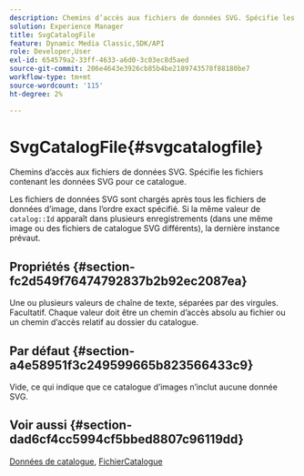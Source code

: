 ```yaml
---
description: Chemins d’accès aux fichiers de données SVG. Spécifie les fichiers contenant les données SVG pour ce catalogue.
solution: Experience Manager
title: SvgCatalogFile
feature: Dynamic Media Classic,SDK/API
role: Developer,User
exl-id: 654579a2-33ff-4633-a6d0-3c03ec8d5aed
source-git-commit: 206e4643e3926cb85b4be2189743578f88180be7
workflow-type: tm+mt
source-wordcount: '115'
ht-degree: 2%

---
```


# SvgCatalogFile{#svgcatalogfile}

Chemins d’accès aux fichiers de données SVG. Spécifie les fichiers contenant les données SVG pour ce catalogue.

Les fichiers de données SVG sont chargés après tous les fichiers de données d’image, dans l’ordre exact spécifié. Si la même valeur de `catalog::Id` apparaît dans plusieurs enregistrements (dans une même image ou des fichiers de catalogue SVG différents), la dernière instance prévaut.

## Propriétés {#section-fc2d549f76474792837b2b92ec2087ea}

Une ou plusieurs valeurs de chaîne de texte, séparées par des virgules. Facultatif. Chaque valeur doit être un chemin d’accès absolu au fichier ou un chemin d’accès relatif au dossier du catalogue.

## Par défaut {#section-a4e58951f3c249599665b823566433c9}

Vide, ce qui indique que ce catalogue d’images n’inclut aucune donnée SVG.

## Voir aussi {#section-dad6cf4cc5994cf5bbed8807c96119dd}

[Données de catalogue](../../../../../is-api/image-catalog/image-serving-api-ref/c-image-catalog-reference/c-overview/c-catalog-data-fields/c-catalog-data-fields.md#concept-b19581028ec44f98b9f5943624403d29), [FichierCatalogue](../../../../../is-api/image-catalog/image-serving-api-ref/c-image-catalog-reference/c-attributes-reference/r-catalogfile.md#reference-16498bb4cb33458697c1ab002ea8db79)

